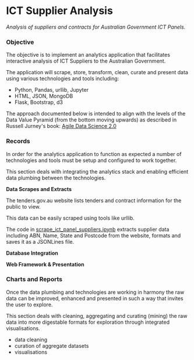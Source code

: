 # ICT Supplier Analysis

*Analysis of suppliers and contracts for Australian Government ICT Panels.*

### Objective

The objective is to implement an analytics application that facilitates interactive analysis of ICT Suppliers to the Australian Government.

The application will scrape, store, transform, clean, curate and present data using various technologies and tools including: 
- Python, Pandas, urllib, Jupyter
- HTML, JSON, MongoDB
- Flask, Bootstrap, d3

The approach documented below is intended to align with the levels of the Data Value Pyramid (from the bottom moving upwards) as described in Russell Jurney's book: [Agile Data Science 2.0](http://shop.oreilly.com/product/0636920051619.do)

### Records

In order for the analytics application to function as expected a number of technologies and tools must be setup and configured to work together.

This section deals with integrating the analytics stack and enabling efficient data plumbing between the technologies.

**Data Scrapes and Extracts**

The tenders.gov.au website lists tenders and contract information for the public to view.

This data can be easily scraped using tools like urllib.

The code in [scrape_ict_panel_suppliers.ipynb](https://github.com/mwportfolio/ICT-Supplier-Analysis/blob/master/code/scrape_ict_panel_suppliers.ipynb) extracts supplier data including ABN, Name, State and Postcode from the website, formats and saves it as a JSONLines file.

**Database Integration**

**Web Framework & Presentation**

### Charts and Reports

Once the data plumbing and technologies are working in harmony the raw data can be improved, enhanced and presented in such a way that invites the user to explore.

This section deals with cleaning, aggregating and curating (mining) the raw data into more digestable formats for exploration through integrated visualisations.

- data cleaning
- curation of aggregate datasets
- visualisations
